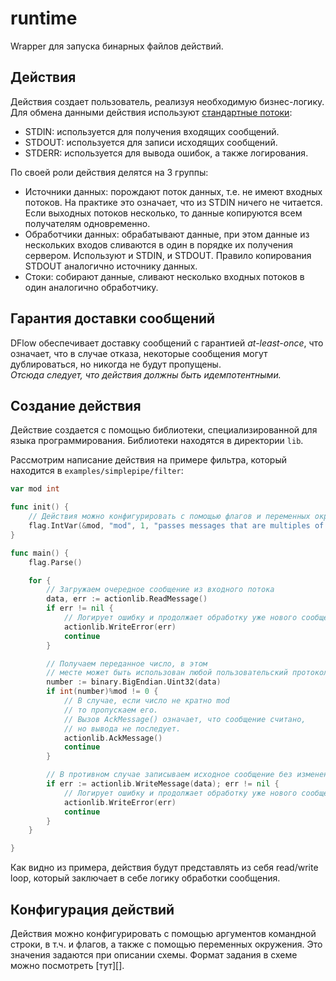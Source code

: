 # runtime

Wrapper для запуска бинарных файлов действий.

## Действия

Действия создает пользователь, реализуя необходимую бизнес-логику. Для обмена данными действия используют [стандартные потоки][Standard Streams]:

* STDIN: используется для получения входящих сообщений.
* STDOUT: используется для записи исходящих сообщений.
* STDERR: используется для вывода ошибок, а также логирования.

По своей роли действия делятся на 3 группы:

* Источники данных: порождают поток данных, т.е. не имеют входных потоков. На практике это означает, что из STDIN ничего не читается. Если выходных потоков несколько, то данные копируются всем получателям одновременно.
* Обработчики данных: обрабатывают данные, при этом данные из нескольких входов сливаются в один в порядке их получения сервером. Используют и STDIN, и STDOUT. Правило копирования STDOUT аналогично источнику данных.
* Стоки: собирают данные, сливают несколько входных потоков в один аналогично обработчику.

## Гарантия доставки сообщений

DFlow обеспечивает доставку сообщений с гарантией *at-least-once*, что означает, что в случае отказа, некоторые сообщения могут дублироваться, но никогда не будут пропущены.  
*Отсюда следует, что действия должны быть идемпотентными.*

## Создание действия

Действие создается с помощью библиотеки, специализированной для языка программирования. Библиотеки находятся в директории `lib`.

Рассмотрим написание действия на примере фильтра, который находится в `examples/simplepipe/filter`:

```go
var mod int

func init() {
    // Действия можно конфигурировать с помощью флагов и переменных окружения. В данном случае используем флаг --mod для задания делителя.
	flag.IntVar(&mod, "mod", 1, "passes messages that are multiples of mod")
}

func main() {
	flag.Parse()

	for {
        // Загружаем очередное сообщение из входного потока
		data, err := actionlib.ReadMessage()
		if err != nil {
            // Логирует ошибку и продолжает обработку уже нового сообщения.
			actionlib.WriteError(err)
            continue
		} 

        // Получаем переданное число, в этом
        // месте может быть использован любой пользовательский протокол, например JSON.
		number := binary.BigEndian.Uint32(data)
		if int(number)%mod != 0 {
            // В случае, если число не кратно mod
            // то пропускаем его.
            // Вызов AckMessage() означает, что сообщение считано,
            // но вывода не последует.
			actionlib.AckMessage()
			continue
		}

        // В противном случае записываем исходное сообщение без изменений.
		if err := actionlib.WriteMessage(data); err != nil {
            // Логирует ошибку и продолжает обработку уже нового сообщения.
			actionlib.WriteError(err)
            continue
		}
	}

}
```

Как видно из примера, действия будут представлять из себя read/write loop, который заключает в себе логику обработки сообщения.

## Конфигурация действий

Действия можно конфигурировать с помощью аргументов командной строки, в т.ч. и флагов, а также с помощью переменных окружения. Это значения задаются при описании схемы. Формат задания в схеме можно посмотреть [тут][].

[Standard Streams]: https://www.gnu.org/software/libc/manual/html_node/Standard-Streams.html
